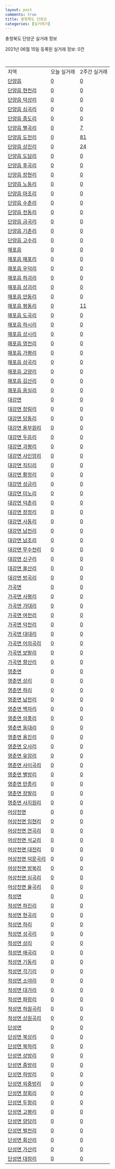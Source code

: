 ```yaml
---
layout: post
comments: true
title: 충청북도 단양군
categories: [실거래가]
---
```


충청북도 단양군 실거래 정보

2021년 06월 15일 등록된 실거래 정보: 0건

<script type="text/javascript">
  google.charts.load('current', {'packages':['corechart']});
  google.charts.setOnLoadCallback(drawChart);

  function drawChart() {
    var data = google.visualization.arrayToDataTable([['거래일', '매매', '전월세', '전매'], ['2021-02', 3, 1, 0], ['2021-03', 6, 1, 0], ['2021-04', 4, 0, 0]]);

    var options = {
      title: '최근 2개월간 거래량 추이',
      legend: { position: 'bottom' }
    };

    var chart = new google.visualization.LineChart(document.getElementById('columnchart_material'));
    chart.draw(data, (options));
  }
</script>

<div id="columnchart_material" style="width: 450px; margin-left: -35px"></div>
<br>
<table class="sortable">
  <tr>
    <td>지역</td>
    <td>오늘 실거래</td>
    <td>2주간 실거래</td>
  </tr>

  
  <tr class="item">
    <td><a href="4380025000.html">단양읍</a></td>
    <td><a href="4380025000.html">0</a></td>
    <td><a href="4380025000.html">0</a></td>
  </tr>
    

  <tr class="item">
    <td><a href="4380025021.html">단양읍 현천리</a></td>
    <td><a href="4380025021.html">0</a></td>
    <td><a href="4380025021.html">0</a></td>
  </tr>
    

  <tr class="item">
    <td><a href="4380025022.html">단양읍 덕상리</a></td>
    <td><a href="4380025022.html">0</a></td>
    <td><a href="4380025022.html">0</a></td>
  </tr>
    

  <tr class="item">
    <td><a href="4380025023.html">단양읍 심곡리</a></td>
    <td><a href="4380025023.html">0</a></td>
    <td><a href="4380025023.html">0</a></td>
  </tr>
    

  <tr class="item">
    <td><a href="4380025024.html">단양읍 증도리</a></td>
    <td><a href="4380025024.html">0</a></td>
    <td><a href="4380025024.html">0</a></td>
  </tr>
    

  <tr class="item">
    <td><a href="4380025025.html">단양읍 별곡리</a></td>
    <td><a href="4380025025.html">0</a></td>
    <td><a href="4380025025.html">7</a></td>
  </tr>
    

  <tr class="item">
    <td><a href="4380025026.html">단양읍 도전리</a></td>
    <td><a href="4380025026.html">0</a></td>
    <td><a href="4380025026.html">81</a></td>
  </tr>
    

  <tr class="item">
    <td><a href="4380025027.html">단양읍 상진리</a></td>
    <td><a href="4380025027.html">0</a></td>
    <td><a href="4380025027.html">24</a></td>
  </tr>
    

  <tr class="item">
    <td><a href="4380025028.html">단양읍 도담리</a></td>
    <td><a href="4380025028.html">0</a></td>
    <td><a href="4380025028.html">0</a></td>
  </tr>
    

  <tr class="item">
    <td><a href="4380025029.html">단양읍 후곡리</a></td>
    <td><a href="4380025029.html">0</a></td>
    <td><a href="4380025029.html">0</a></td>
  </tr>
    

  <tr class="item">
    <td><a href="4380025030.html">단양읍 장현리</a></td>
    <td><a href="4380025030.html">0</a></td>
    <td><a href="4380025030.html">0</a></td>
  </tr>
    

  <tr class="item">
    <td><a href="4380025031.html">단양읍 노동리</a></td>
    <td><a href="4380025031.html">0</a></td>
    <td><a href="4380025031.html">0</a></td>
  </tr>
    

  <tr class="item">
    <td><a href="4380025032.html">단양읍 마조리</a></td>
    <td><a href="4380025032.html">0</a></td>
    <td><a href="4380025032.html">0</a></td>
  </tr>
    

  <tr class="item">
    <td><a href="4380025033.html">단양읍 수촌리</a></td>
    <td><a href="4380025033.html">0</a></td>
    <td><a href="4380025033.html">0</a></td>
  </tr>
    

  <tr class="item">
    <td><a href="4380025034.html">단양읍 천동리</a></td>
    <td><a href="4380025034.html">0</a></td>
    <td><a href="4380025034.html">0</a></td>
  </tr>
    

  <tr class="item">
    <td><a href="4380025035.html">단양읍 금곡리</a></td>
    <td><a href="4380025035.html">0</a></td>
    <td><a href="4380025035.html">0</a></td>
  </tr>
    

  <tr class="item">
    <td><a href="4380025036.html">단양읍 기촌리</a></td>
    <td><a href="4380025036.html">0</a></td>
    <td><a href="4380025036.html">0</a></td>
  </tr>
    

  <tr class="item">
    <td><a href="4380025037.html">단양읍 고수리</a></td>
    <td><a href="4380025037.html">0</a></td>
    <td><a href="4380025037.html">0</a></td>
  </tr>
    

  <tr class="item">
    <td><a href="4380025300.html">매포읍</a></td>
    <td><a href="4380025300.html">0</a></td>
    <td><a href="4380025300.html">0</a></td>
  </tr>
    

  <tr class="item">
    <td><a href="4380025321.html">매포읍 매포리</a></td>
    <td><a href="4380025321.html">0</a></td>
    <td><a href="4380025321.html">0</a></td>
  </tr>
    

  <tr class="item">
    <td><a href="4380025322.html">매포읍 우덕리</a></td>
    <td><a href="4380025322.html">0</a></td>
    <td><a href="4380025322.html">0</a></td>
  </tr>
    

  <tr class="item">
    <td><a href="4380025324.html">매포읍 하괴리</a></td>
    <td><a href="4380025324.html">0</a></td>
    <td><a href="4380025324.html">0</a></td>
  </tr>
    

  <tr class="item">
    <td><a href="4380025325.html">매포읍 상괴리</a></td>
    <td><a href="4380025325.html">0</a></td>
    <td><a href="4380025325.html">0</a></td>
  </tr>
    

  <tr class="item">
    <td><a href="4380025326.html">매포읍 안동리</a></td>
    <td><a href="4380025326.html">0</a></td>
    <td><a href="4380025326.html">0</a></td>
  </tr>
    

  <tr class="item">
    <td><a href="4380025327.html">매포읍 평동리</a></td>
    <td><a href="4380025327.html">0</a></td>
    <td><a href="4380025327.html">11</a></td>
  </tr>
    

  <tr class="item">
    <td><a href="4380025328.html">매포읍 도곡리</a></td>
    <td><a href="4380025328.html">0</a></td>
    <td><a href="4380025328.html">0</a></td>
  </tr>
    

  <tr class="item">
    <td><a href="4380025329.html">매포읍 하시리</a></td>
    <td><a href="4380025329.html">0</a></td>
    <td><a href="4380025329.html">0</a></td>
  </tr>
    

  <tr class="item">
    <td><a href="4380025330.html">매포읍 상시리</a></td>
    <td><a href="4380025330.html">0</a></td>
    <td><a href="4380025330.html">0</a></td>
  </tr>
    

  <tr class="item">
    <td><a href="4380025331.html">매포읍 영천리</a></td>
    <td><a href="4380025331.html">0</a></td>
    <td><a href="4380025331.html">0</a></td>
  </tr>
    

  <tr class="item">
    <td><a href="4380025332.html">매포읍 가평리</a></td>
    <td><a href="4380025332.html">0</a></td>
    <td><a href="4380025332.html">0</a></td>
  </tr>
    

  <tr class="item">
    <td><a href="4380025333.html">매포읍 삼곡리</a></td>
    <td><a href="4380025333.html">0</a></td>
    <td><a href="4380025333.html">0</a></td>
  </tr>
    

  <tr class="item">
    <td><a href="4380025334.html">매포읍 고양리</a></td>
    <td><a href="4380025334.html">0</a></td>
    <td><a href="4380025334.html">0</a></td>
  </tr>
    

  <tr class="item">
    <td><a href="4380025335.html">매포읍 김산리</a></td>
    <td><a href="4380025335.html">0</a></td>
    <td><a href="4380025335.html">0</a></td>
  </tr>
    

  <tr class="item">
    <td><a href="4380025336.html">매포읍 응실리</a></td>
    <td><a href="4380025336.html">0</a></td>
    <td><a href="4380025336.html">0</a></td>
  </tr>
    

  <tr class="item">
    <td><a href="4380031000.html">대강면</a></td>
    <td><a href="4380031000.html">0</a></td>
    <td><a href="4380031000.html">0</a></td>
  </tr>
    

  <tr class="item">
    <td><a href="4380031021.html">대강면 장림리</a></td>
    <td><a href="4380031021.html">0</a></td>
    <td><a href="4380031021.html">0</a></td>
  </tr>
    

  <tr class="item">
    <td><a href="4380031023.html">대강면 당동리</a></td>
    <td><a href="4380031023.html">0</a></td>
    <td><a href="4380031023.html">0</a></td>
  </tr>
    

  <tr class="item">
    <td><a href="4380031024.html">대강면 용부원리</a></td>
    <td><a href="4380031024.html">0</a></td>
    <td><a href="4380031024.html">0</a></td>
  </tr>
    

  <tr class="item">
    <td><a href="4380031033.html">대강면 두음리</a></td>
    <td><a href="4380031033.html">0</a></td>
    <td><a href="4380031033.html">0</a></td>
  </tr>
    

  <tr class="item">
    <td><a href="4380031034.html">대강면 괴평리</a></td>
    <td><a href="4380031034.html">0</a></td>
    <td><a href="4380031034.html">0</a></td>
  </tr>
    

  <tr class="item">
    <td><a href="4380031035.html">대강면 사인암리</a></td>
    <td><a href="4380031035.html">0</a></td>
    <td><a href="4380031035.html">0</a></td>
  </tr>
    

  <tr class="item">
    <td><a href="4380031036.html">대강면 직티리</a></td>
    <td><a href="4380031036.html">0</a></td>
    <td><a href="4380031036.html">0</a></td>
  </tr>
    

  <tr class="item">
    <td><a href="4380031037.html">대강면 황정리</a></td>
    <td><a href="4380031037.html">0</a></td>
    <td><a href="4380031037.html">0</a></td>
  </tr>
    

  <tr class="item">
    <td><a href="4380031038.html">대강면 성금리</a></td>
    <td><a href="4380031038.html">0</a></td>
    <td><a href="4380031038.html">0</a></td>
  </tr>
    

  <tr class="item">
    <td><a href="4380031039.html">대강면 미노리</a></td>
    <td><a href="4380031039.html">0</a></td>
    <td><a href="4380031039.html">0</a></td>
  </tr>
    

  <tr class="item">
    <td><a href="4380031040.html">대강면 덕촌리</a></td>
    <td><a href="4380031040.html">0</a></td>
    <td><a href="4380031040.html">0</a></td>
  </tr>
    

  <tr class="item">
    <td><a href="4380031041.html">대강면 장정리</a></td>
    <td><a href="4380031041.html">0</a></td>
    <td><a href="4380031041.html">0</a></td>
  </tr>
    

  <tr class="item">
    <td><a href="4380031042.html">대강면 사동리</a></td>
    <td><a href="4380031042.html">0</a></td>
    <td><a href="4380031042.html">0</a></td>
  </tr>
    

  <tr class="item">
    <td><a href="4380031043.html">대강면 남천리</a></td>
    <td><a href="4380031043.html">0</a></td>
    <td><a href="4380031043.html">0</a></td>
  </tr>
    

  <tr class="item">
    <td><a href="4380031044.html">대강면 남조리</a></td>
    <td><a href="4380031044.html">0</a></td>
    <td><a href="4380031044.html">0</a></td>
  </tr>
    

  <tr class="item">
    <td><a href="4380031045.html">대강면 무수천리</a></td>
    <td><a href="4380031045.html">0</a></td>
    <td><a href="4380031045.html">0</a></td>
  </tr>
    

  <tr class="item">
    <td><a href="4380031046.html">대강면 신구리</a></td>
    <td><a href="4380031046.html">0</a></td>
    <td><a href="4380031046.html">0</a></td>
  </tr>
    

  <tr class="item">
    <td><a href="4380031047.html">대강면 올산리</a></td>
    <td><a href="4380031047.html">0</a></td>
    <td><a href="4380031047.html">0</a></td>
  </tr>
    

  <tr class="item">
    <td><a href="4380031048.html">대강면 방곡리</a></td>
    <td><a href="4380031048.html">0</a></td>
    <td><a href="4380031048.html">0</a></td>
  </tr>
    

  <tr class="item">
    <td><a href="4380032000.html">가곡면</a></td>
    <td><a href="4380032000.html">0</a></td>
    <td><a href="4380032000.html">0</a></td>
  </tr>
    

  <tr class="item">
    <td><a href="4380032021.html">가곡면 사평리</a></td>
    <td><a href="4380032021.html">0</a></td>
    <td><a href="4380032021.html">0</a></td>
  </tr>
    

  <tr class="item">
    <td><a href="4380032022.html">가곡면 가대리</a></td>
    <td><a href="4380032022.html">0</a></td>
    <td><a href="4380032022.html">0</a></td>
  </tr>
    

  <tr class="item">
    <td><a href="4380032023.html">가곡면 여천리</a></td>
    <td><a href="4380032023.html">0</a></td>
    <td><a href="4380032023.html">0</a></td>
  </tr>
    

  <tr class="item">
    <td><a href="4380032024.html">가곡면 덕천리</a></td>
    <td><a href="4380032024.html">0</a></td>
    <td><a href="4380032024.html">0</a></td>
  </tr>
    

  <tr class="item">
    <td><a href="4380032025.html">가곡면 대대리</a></td>
    <td><a href="4380032025.html">0</a></td>
    <td><a href="4380032025.html">0</a></td>
  </tr>
    

  <tr class="item">
    <td><a href="4380032026.html">가곡면 어의곡리</a></td>
    <td><a href="4380032026.html">0</a></td>
    <td><a href="4380032026.html">0</a></td>
  </tr>
    

  <tr class="item">
    <td><a href="4380032027.html">가곡면 보발리</a></td>
    <td><a href="4380032027.html">0</a></td>
    <td><a href="4380032027.html">0</a></td>
  </tr>
    

  <tr class="item">
    <td><a href="4380032028.html">가곡면 향산리</a></td>
    <td><a href="4380032028.html">0</a></td>
    <td><a href="4380032028.html">0</a></td>
  </tr>
    

  <tr class="item">
    <td><a href="4380033000.html">영춘면</a></td>
    <td><a href="4380033000.html">0</a></td>
    <td><a href="4380033000.html">0</a></td>
  </tr>
    

  <tr class="item">
    <td><a href="4380033021.html">영춘면 상리</a></td>
    <td><a href="4380033021.html">0</a></td>
    <td><a href="4380033021.html">0</a></td>
  </tr>
    

  <tr class="item">
    <td><a href="4380033022.html">영춘면 하리</a></td>
    <td><a href="4380033022.html">0</a></td>
    <td><a href="4380033022.html">0</a></td>
  </tr>
    

  <tr class="item">
    <td><a href="4380033023.html">영춘면 남천리</a></td>
    <td><a href="4380033023.html">0</a></td>
    <td><a href="4380033023.html">0</a></td>
  </tr>
    

  <tr class="item">
    <td><a href="4380033024.html">영춘면 백자리</a></td>
    <td><a href="4380033024.html">0</a></td>
    <td><a href="4380033024.html">0</a></td>
  </tr>
    

  <tr class="item">
    <td><a href="4380033025.html">영춘면 의풍리</a></td>
    <td><a href="4380033025.html">0</a></td>
    <td><a href="4380033025.html">0</a></td>
  </tr>
    

  <tr class="item">
    <td><a href="4380033026.html">영춘면 동대리</a></td>
    <td><a href="4380033026.html">0</a></td>
    <td><a href="4380033026.html">0</a></td>
  </tr>
    

  <tr class="item">
    <td><a href="4380033027.html">영춘면 용진리</a></td>
    <td><a href="4380033027.html">0</a></td>
    <td><a href="4380033027.html">0</a></td>
  </tr>
    

  <tr class="item">
    <td><a href="4380033028.html">영춘면 오사리</a></td>
    <td><a href="4380033028.html">0</a></td>
    <td><a href="4380033028.html">0</a></td>
  </tr>
    

  <tr class="item">
    <td><a href="4380033029.html">영춘면 유암리</a></td>
    <td><a href="4380033029.html">0</a></td>
    <td><a href="4380033029.html">0</a></td>
  </tr>
    

  <tr class="item">
    <td><a href="4380033030.html">영춘면 사이곡리</a></td>
    <td><a href="4380033030.html">0</a></td>
    <td><a href="4380033030.html">0</a></td>
  </tr>
    

  <tr class="item">
    <td><a href="4380033031.html">영춘면 별방리</a></td>
    <td><a href="4380033031.html">0</a></td>
    <td><a href="4380033031.html">0</a></td>
  </tr>
    

  <tr class="item">
    <td><a href="4380033032.html">영춘면 만종리</a></td>
    <td><a href="4380033032.html">0</a></td>
    <td><a href="4380033032.html">0</a></td>
  </tr>
    

  <tr class="item">
    <td><a href="4380033033.html">영춘면 장발리</a></td>
    <td><a href="4380033033.html">0</a></td>
    <td><a href="4380033033.html">0</a></td>
  </tr>
    

  <tr class="item">
    <td><a href="4380033034.html">영춘면 사지원리</a></td>
    <td><a href="4380033034.html">0</a></td>
    <td><a href="4380033034.html">0</a></td>
  </tr>
    

  <tr class="item">
    <td><a href="4380034000.html">어상천면</a></td>
    <td><a href="4380034000.html">0</a></td>
    <td><a href="4380034000.html">0</a></td>
  </tr>
    

  <tr class="item">
    <td><a href="4380034021.html">어상천면 임현리</a></td>
    <td><a href="4380034021.html">0</a></td>
    <td><a href="4380034021.html">0</a></td>
  </tr>
    

  <tr class="item">
    <td><a href="4380034022.html">어상천면 연곡리</a></td>
    <td><a href="4380034022.html">0</a></td>
    <td><a href="4380034022.html">0</a></td>
  </tr>
    

  <tr class="item">
    <td><a href="4380034023.html">어상천면 석교리</a></td>
    <td><a href="4380034023.html">0</a></td>
    <td><a href="4380034023.html">0</a></td>
  </tr>
    

  <tr class="item">
    <td><a href="4380034024.html">어상천면 대전리</a></td>
    <td><a href="4380034024.html">0</a></td>
    <td><a href="4380034024.html">0</a></td>
  </tr>
    

  <tr class="item">
    <td><a href="4380034025.html">어상천면 덕문곡리</a></td>
    <td><a href="4380034025.html">0</a></td>
    <td><a href="4380034025.html">0</a></td>
  </tr>
    

  <tr class="item">
    <td><a href="4380034026.html">어상천면 방북리</a></td>
    <td><a href="4380034026.html">0</a></td>
    <td><a href="4380034026.html">0</a></td>
  </tr>
    

  <tr class="item">
    <td><a href="4380034027.html">어상천면 심곡리</a></td>
    <td><a href="4380034027.html">0</a></td>
    <td><a href="4380034027.html">0</a></td>
  </tr>
    

  <tr class="item">
    <td><a href="4380034028.html">어상천면 율곡리</a></td>
    <td><a href="4380034028.html">0</a></td>
    <td><a href="4380034028.html">0</a></td>
  </tr>
    

  <tr class="item">
    <td><a href="4380035000.html">적성면</a></td>
    <td><a href="4380035000.html">0</a></td>
    <td><a href="4380035000.html">0</a></td>
  </tr>
    

  <tr class="item">
    <td><a href="4380035021.html">적성면 하진리</a></td>
    <td><a href="4380035021.html">0</a></td>
    <td><a href="4380035021.html">0</a></td>
  </tr>
    

  <tr class="item">
    <td><a href="4380035022.html">적성면 현곡리</a></td>
    <td><a href="4380035022.html">0</a></td>
    <td><a href="4380035022.html">0</a></td>
  </tr>
    

  <tr class="item">
    <td><a href="4380035023.html">적성면 하리</a></td>
    <td><a href="4380035023.html">0</a></td>
    <td><a href="4380035023.html">0</a></td>
  </tr>
    

  <tr class="item">
    <td><a href="4380035024.html">적성면 성곡리</a></td>
    <td><a href="4380035024.html">0</a></td>
    <td><a href="4380035024.html">0</a></td>
  </tr>
    

  <tr class="item">
    <td><a href="4380035025.html">적성면 상리</a></td>
    <td><a href="4380035025.html">0</a></td>
    <td><a href="4380035025.html">0</a></td>
  </tr>
    

  <tr class="item">
    <td><a href="4380035026.html">적성면 애곡리</a></td>
    <td><a href="4380035026.html">0</a></td>
    <td><a href="4380035026.html">0</a></td>
  </tr>
    

  <tr class="item">
    <td><a href="4380035027.html">적성면 기동리</a></td>
    <td><a href="4380035027.html">0</a></td>
    <td><a href="4380035027.html">0</a></td>
  </tr>
    

  <tr class="item">
    <td><a href="4380035028.html">적성면 각기리</a></td>
    <td><a href="4380035028.html">0</a></td>
    <td><a href="4380035028.html">0</a></td>
  </tr>
    

  <tr class="item">
    <td><a href="4380035029.html">적성면 소야리</a></td>
    <td><a href="4380035029.html">0</a></td>
    <td><a href="4380035029.html">0</a></td>
  </tr>
    

  <tr class="item">
    <td><a href="4380035030.html">적성면 대가리</a></td>
    <td><a href="4380035030.html">0</a></td>
    <td><a href="4380035030.html">0</a></td>
  </tr>
    

  <tr class="item">
    <td><a href="4380035031.html">적성면 파랑리</a></td>
    <td><a href="4380035031.html">0</a></td>
    <td><a href="4380035031.html">0</a></td>
  </tr>
    

  <tr class="item">
    <td><a href="4380035032.html">적성면 하원곡리</a></td>
    <td><a href="4380035032.html">0</a></td>
    <td><a href="4380035032.html">0</a></td>
  </tr>
    

  <tr class="item">
    <td><a href="4380035033.html">적성면 상원곡리</a></td>
    <td><a href="4380035033.html">0</a></td>
    <td><a href="4380035033.html">0</a></td>
  </tr>
    

  <tr class="item">
    <td><a href="4380036000.html">단성면</a></td>
    <td><a href="4380036000.html">0</a></td>
    <td><a href="4380036000.html">0</a></td>
  </tr>
    

  <tr class="item">
    <td><a href="4380036021.html">단성면 북상리</a></td>
    <td><a href="4380036021.html">0</a></td>
    <td><a href="4380036021.html">0</a></td>
  </tr>
    

  <tr class="item">
    <td><a href="4380036022.html">단성면 북하리</a></td>
    <td><a href="4380036022.html">0</a></td>
    <td><a href="4380036022.html">0</a></td>
  </tr>
    

  <tr class="item">
    <td><a href="4380036023.html">단성면 상방리</a></td>
    <td><a href="4380036023.html">0</a></td>
    <td><a href="4380036023.html">0</a></td>
  </tr>
    

  <tr class="item">
    <td><a href="4380036024.html">단성면 중방리</a></td>
    <td><a href="4380036024.html">0</a></td>
    <td><a href="4380036024.html">0</a></td>
  </tr>
    

  <tr class="item">
    <td><a href="4380036025.html">단성면 하방리</a></td>
    <td><a href="4380036025.html">0</a></td>
    <td><a href="4380036025.html">0</a></td>
  </tr>
    

  <tr class="item">
    <td><a href="4380036026.html">단성면 외중방리</a></td>
    <td><a href="4380036026.html">0</a></td>
    <td><a href="4380036026.html">0</a></td>
  </tr>
    

  <tr class="item">
    <td><a href="4380036027.html">단성면 장회리</a></td>
    <td><a href="4380036027.html">0</a></td>
    <td><a href="4380036027.html">0</a></td>
  </tr>
    

  <tr class="item">
    <td><a href="4380036028.html">단성면 두항리</a></td>
    <td><a href="4380036028.html">0</a></td>
    <td><a href="4380036028.html">0</a></td>
  </tr>
    

  <tr class="item">
    <td><a href="4380036029.html">단성면 고평리</a></td>
    <td><a href="4380036029.html">0</a></td>
    <td><a href="4380036029.html">0</a></td>
  </tr>
    

  <tr class="item">
    <td><a href="4380036030.html">단성면 양당리</a></td>
    <td><a href="4380036030.html">0</a></td>
    <td><a href="4380036030.html">0</a></td>
  </tr>
    

  <tr class="item">
    <td><a href="4380036031.html">단성면 벌천리</a></td>
    <td><a href="4380036031.html">0</a></td>
    <td><a href="4380036031.html">0</a></td>
  </tr>
    

  <tr class="item">
    <td><a href="4380036032.html">단성면 회산리</a></td>
    <td><a href="4380036032.html">0</a></td>
    <td><a href="4380036032.html">0</a></td>
  </tr>
    

  <tr class="item">
    <td><a href="4380036033.html">단성면 가산리</a></td>
    <td><a href="4380036033.html">0</a></td>
    <td><a href="4380036033.html">0</a></td>
  </tr>
    

  <tr class="item">
    <td><a href="4380036034.html">단성면 대잠리</a></td>
    <td><a href="4380036034.html">0</a></td>
    <td><a href="4380036034.html">0</a></td>
  </tr>
    


</table>


    